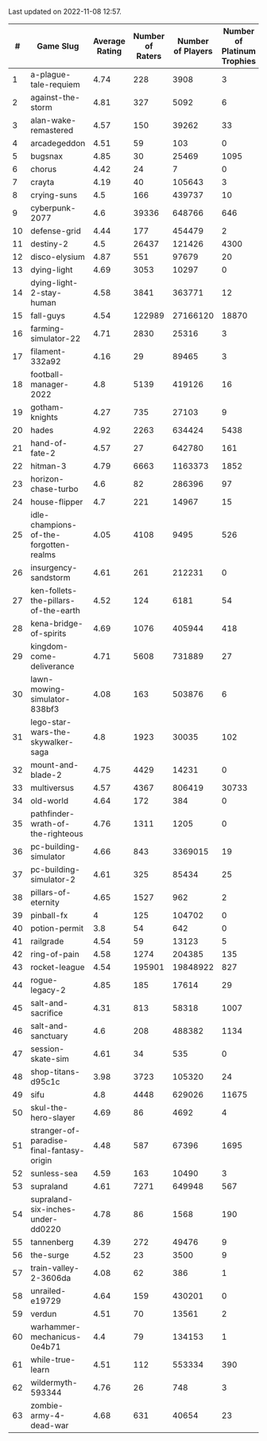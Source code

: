 Last updated on 2022-11-08 12:57.


|#|Game Slug|Average Rating|Number of Raters|Number of Players|Number of Platinum Trophies|Max Rarity (%)|
|---|---|---|---|---|---|---|
|1|a-plague-tale-requiem|4.74|228|3908|3|92|
|2|against-the-storm|4.81|327|5092|6|14|
|3|alan-wake-remastered|4.57|150|39262|33|7|
|4|arcadegeddon|4.51|59|103|0|96|
|5|bugsnax|4.85|30|25469|1095|97|
|6|chorus|4.42|24|7|0|86|
|7|crayta|4.19|40|105643|3|23|
|8|crying-suns|4.5|166|439737|10|65|
|9|cyberpunk-2077|4.6|39336|648766|646|61|
|10|defense-grid|4.44|177|454479|2|80|
|11|destiny-2|4.5|26437|121426|4300|96|
|12|disco-elysium|4.87|551|97679|20|28|
|13|dying-light|4.69|3053|10297|0|97|
|14|dying-light-2-stay-human|4.58|3841|363771|12|0.9|
|15|fall-guys|4.54|122989|27166120|18870|3|
|16|farming-simulator-22|4.71|2830|25316|3|81|
|17|filament-332a92|4.16|29|89465|3|93|
|18|football-manager-2022|4.8|5139|419126|16|49|
|19|gotham-knights|4.27|735|27103|9|34|
|20|hades|4.92|2263|634424|5438|89|
|21|hand-of-fate-2|4.57|27|642780|161|72|
|22|hitman-3|4.79|6663|1163373|1852|48|
|23|horizon-chase-turbo|4.6|82|286396|97|83|
|24|house-flipper|4.7|221|14967|15|93|
|25|idle-champions-of-the-forgotten-realms|4.05|4108|9495|526|4|
|26|insurgency-sandstorm|4.61|261|212231|0|6|
|27|ken-follets-the-pillars-of-the-earth|4.52|124|6181|54|51|
|28|kena-bridge-of-spirits|4.69|1076|405944|418|94|
|29|kingdom-come-deliverance|4.71|5608|731889|27|30|
|30|lawn-mowing-simulator-838bf3|4.08|163|503876|6|89|
|31|lego-star-wars-the-skywalker-saga|4.8|1923|30035|102|98|
|32|mount-and-blade-2|4.75|4429|14231|0|26|
|33|multiversus|4.57|4367|806419|30733|79|
|34|old-world|4.64|172|384|0|93|
|35|pathfinder-wrath-of-the-righteous|4.76|1311|1205|0|0.2|
|36|pc-building-simulator|4.66|843|3369015|19|48|
|37|pc-building-simulator-2|4.61|325|85434|25|75|
|38|pillars-of-eternity|4.65|1527|962|2|79|
|39|pinball-fx|4|125|104702|0|86|
|40|potion-permit|3.8|54|642|0|98|
|41|railgrade|4.54|59|13123|5|98|
|42|ring-of-pain|4.58|1274|204385|135|97|
|43|rocket-league|4.54|195901|19848922|827|75|
|44|rogue-legacy-2|4.85|185|17614|29|0.3|
|45|salt-and-sacrifice|4.31|813|58318|1007|91|
|46|salt-and-sanctuary|4.6|208|488382|1134|83|
|47|session-skate-sim|4.61|34|535|0|24|
|48|shop-titans-d95c1c|3.98|3723|105320|24|98|
|49|sifu|4.8|4448|629026|11675|96|
|50|skul-the-hero-slayer|4.69|86|4692|4|96|
|51|stranger-of-paradise-final-fantasy-origin|4.48|587|67396|1695|98|
|52|sunless-sea|4.59|163|10490|3|37|
|53|supraland|4.61|7271|649948|567|99|
|54|supraland-six-inches-under-dd0220|4.78|86|1568|190|99|
|55|tannenberg|4.39|272|49476|9|84|
|56|the-surge|4.52|23|3500|9|94|
|57|train-valley-2-3606da|4.08|62|386|1|89|
|58|unrailed-e19729|4.64|159|430201|0|1|
|59|verdun|4.51|70|13561|2|71|
|60|warhammer-mechanicus-0e4b71|4.4|79|134153|1|23|
|61|while-true-learn|4.51|112|553334|390|93|
|62|wildermyth-593344|4.76|26|748|3|90|
|63|zombie-army-4-dead-war|4.68|631|40654|23|66|
